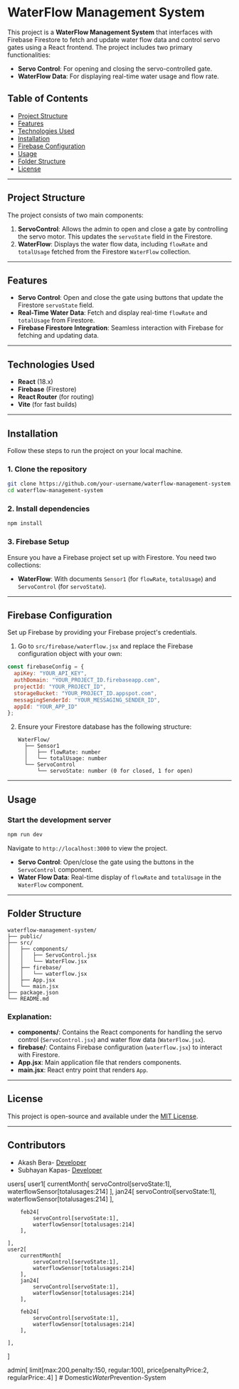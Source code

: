 # WaterFlow Management System

This project is a **WaterFlow Management System** that interfaces with Firebase Firestore to fetch and update water flow data and control servo gates using a React frontend. The project includes two primary functionalities:
- **Servo Control**: For opening and closing the servo-controlled gate.
- **WaterFlow Data**: For displaying real-time water usage and flow rate.

## Table of Contents
- [Project Structure](#project-structure)
- [Features](#features)
- [Technologies Used](#technologies-used)
- [Installation](#installation)
- [Firebase Configuration](#firebase-configuration)
- [Usage](#usage)
- [Folder Structure](#folder-structure)
- [License](#license)

---

## Project Structure

The project consists of two main components:

1. **ServoControl**: Allows the admin to open and close a gate by controlling the servo motor. This updates the `servoState` field in the Firestore.
2. **WaterFlow**: Displays the water flow data, including `flowRate` and `totalUsage` fetched from the Firestore `WaterFlow` collection.

---

## Features

- **Servo Control**: Open and close the gate using buttons that update the Firestore `servoState` field.
- **Real-Time Water Data**: Fetch and display real-time `flowRate` and `totalUsage` from Firestore.
- **Firebase Firestore Integration**: Seamless interaction with Firebase for fetching and updating data.

---

## Technologies Used

- **React** (18.x)
- **Firebase** (Firestore)
- **React Router** (for routing)
- **Vite** (for fast builds)

---

## Installation

Follow these steps to run the project on your local machine.

### 1. Clone the repository
```bash
git clone https://github.com/your-username/waterflow-management-system.git
cd waterflow-management-system
```

### 2. Install dependencies
```bash
npm install
```

### 3. Firebase Setup

Ensure you have a Firebase project set up with Firestore. You need two collections:
- **WaterFlow**: With documents `Sensor1` (for `flowRate`, `totalUsage`) and `ServoControl` (for `servoState`).

---

## Firebase Configuration

Set up Firebase by providing your Firebase project's credentials.

1. Go to `src/firebase/waterflow.jsx` and replace the Firebase configuration object with your own:

```javascript
const firebaseConfig = {
  apiKey: "YOUR_API_KEY",
  authDomain: "YOUR_PROJECT_ID.firebaseapp.com",
  projectId: "YOUR_PROJECT_ID",
  storageBucket: "YOUR_PROJECT_ID.appspot.com",
  messagingSenderId: "YOUR_MESSAGING_SENDER_ID",
  appId: "YOUR_APP_ID"
};
```

2. Ensure your Firestore database has the following structure:
   ```
   WaterFlow/
     ├── Sensor1
     │   ├── flowRate: number
     │   └── totalUsage: number
     └── ServoControl
         └── servoState: number (0 for closed, 1 for open)
   ```

---

## Usage

### Start the development server

```bash
npm run dev
```

Navigate to `http://localhost:3000` to view the project.

- **Servo Control**: Open/close the gate using the buttons in the `ServoControl` component.
- **Water Flow Data**: Real-time display of `flowRate` and `totalUsage` in the `WaterFlow` component.

---

## Folder Structure

```
waterflow-management-system/
├── public/
├── src/
│   ├── components/
│   │   ├── ServoControl.jsx
│   │   └── WaterFlow.jsx
│   ├── firebase/
│   │   └── waterflow.jsx
│   ├── App.jsx
│   └── main.jsx
├── package.json
└── README.md
```

### Explanation:
- **components/**: Contains the React components for handling the servo control (`ServoControl.jsx`) and water flow data (`WaterFlow.jsx`).
- **firebase/**: Contains Firebase configuration (`waterflow.jsx`) to interact with Firestore.
- **App.jsx**: Main application file that renders components.
- **main.jsx**: React entry point that renders `App`.

---

## License

This project is open-source and available under the [MIT License](LICENSE).

---

## Contributors

- Akash Bera- [Developer](https://www.linkedin.com/in/akash-bera-5a3009250/)
- Subhayan Kapas- [Developer](https://linkedin.com/in/yourprofile)


users[
	user1[
		currentMonth[
			servoControl[servoState:1],
			waterflowSensor[totalusages:214]
		],
		jan24[
			servoControl[servoState:1],
			waterflowSensor[totalusages:214]
		],
 
		feb24[
			servoControl[servoState:1],
			waterflowSensor[totalusages:214]
		],

	],
	user2[
		currentMonth[
			servoControl[servoState:1],
			waterflowSensor[totalusages:214]
		],
		jan24[
			servoControl[servoState:1],
			waterflowSensor[totalusages:214]
		],
 
		feb24[
			servoControl[servoState:1],
			waterflowSensor[totalusages:214]
		],

	],
]

admin[
	limit[max:200,penalty:150, regular:100],
	price[penaltyPrice:2, regularPrice:.4]
]
#   D o m e s t i c _ W a t e r _ P r e v e n t i o n - S y s t e m  
 